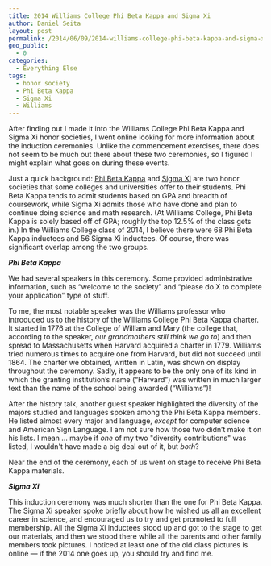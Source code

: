 ```yaml
---
title: 2014 Williams College Phi Beta Kappa and Sigma Xi
author: Daniel Seita
layout: post
permalink: /2014/06/09/2014-williams-college-phi-beta-kappa-and-sigma-xi/
geo_public:
  - 0
categories:
  - Everything Else
tags:
  - honor society
  - Phi Beta Kappa
  - Sigma Xi
  - Williams
---
```

After finding out I made it into the Williams College Phi Beta Kappa and Sigma Xi honor societies, I went online looking for more information about the induction ceremonies. Unlike the commencement exercises, there does not seem to be much out there about these two ceremonies, so I figured I might explain what goes on during these events.

Just a quick background: [Phi Beta Kappa][1] and [Sigma Xi][2] are two honor societies that some colleges and universities offer to their students. Phi Beta Kappa tends to admit students based on GPA and breadth of coursework, while Sigma Xi admits those who have done and plan to continue doing science and math research. (At Williams College, Phi Beta Kappa is solely based off of GPA; roughly the top 12.5% of the class gets in.) In the Williams College class of 2014, I believe there were 68 Phi Beta Kappa inductees and 56 Sigma Xi inductees. Of course, there was significant overlap among the two groups.

***Phi Beta Kappa***

We had several speakers in this ceremony. Some provided administrative information, such as &#8220;welcome to the society&#8221; and &#8220;please do X to complete your application&#8221; type of stuff.

To me, the most notable speaker was the Williams professor who introduced us to the history of the Williams College Phi Beta Kappa charter. It started in 1776 at the College of William and Mary (the college that, according to the speaker, *our grandmothers still think we go to*) and then spread to Massachusetts when Harvard acquired a charter in 1779. Williams tried numerous times to acquire one from Harvard, but did not succeed until 1864. The charter we obtained, written in Latin, was shown on display throughout the ceremony. Sadly, it appears to be the only one of its kind in which the granting institution&#8217;s name (&#8220;Harvard&#8221;) was written in much larger text than the name of the school being awarded (&#8220;Williams&#8221;)!

After the history talk, another guest speaker highlighted the diversity of the majors studied and
languages spoken among the Phi Beta Kappa members. He listed almost every major and language,
*except* for computer science and American Sign Language. I am not sure how those two didn&#8217;t
make it on his lists. I mean ... maybe if *one* of my two "diversity contributions" was listed, I
wouldn't have made a big deal out of it, but *both*?

Near the end of the ceremony, each of us went on stage to receive Phi Beta Kappa materials.

***Sigma Xi***

This induction ceremony was much shorter than the one for Phi Beta Kappa. The Sigma Xi speaker spoke briefly about how he wished us all an excellent career in science, and encouraged us to try and get promoted to full membership. All the Sigma Xi inductees stood up and got to the stage to get our materials, and then we stood there while all the parents and other family members took pictures. I noticed at least one of the old class pictures is online &#8212; if the 2014 one goes up, you should try and find me.

 [1]: http://en.wikipedia.org/wiki/Phi_Beta_Kappa_Society
 [2]: http://www.sigmaxi.org/
